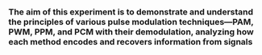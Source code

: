 ### The aim of this experiment is to demonstrate and understand the principles of various pulse modulation techniques—PAM, PWM, PPM, and PCM with their demodulation, analyzing how each method encodes and recovers information from signals
